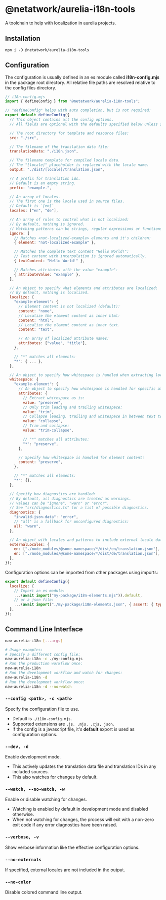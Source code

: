# @netatwork/aurelia-i18n-tools
A toolchain to help with localization in aurelia projects.

## Installation
```shell
npm i -D @netatwork/aurelia-i18n-tools
```

## Configuration
The configuration is usually defined in an es module called **i18n-config.mjs** in the package root directory. All relative file paths are resolved relative to the config files directory.
```js
// i18n-config.mjs
import { defineConfig } from "@netatwork/aurelia-i18n-tools";

// "defineConfig" helps with auto completion, but is not required:
export default defineConfig({
  // This object contains all the config options.
  // All fields are optional with the defaults specified below unless specified otherwise.

  // The root directory for template and resource files:
  src: "./src",

  // The filename of the translation data file:
  translationData: "./i18n.json",

  // The filename template for compiled locale data.
  // The "[locale]" placeholder is replaced with the locale name.
  output: "./dist/[locale]/translation.json",

  // A prefix for translation ids.
  // Default is an empty string.
  prefix: "example.",

  // An array of locales.
  // The first one is the locale used in source files.
  // Default is `[en]`
  locales: ["en", "de"],

  // An array of rules to control what is not localized:
  // By default, nothing is ignored.
  // Matching patterns can be strings, regular expressions or functions.
  ignore: [
    // Matches <not-localized-example> elements and it's children:
    { element: "not-localized-example" },

    // Matches the complete text content "Hello World!":
    // Text content with interpolation is ignored automatically.
    { textContent: "Hello World!" },

    // Matches attributes with the value "example":
    { attributeValue: "example" },
  ],

  // An object to specify what elements and attributes are localized:
  // By default, nothing is localized.
  localize: {
    "example-element": {
      // Element content is not localized (default):
      content: "none",
      // Localize the element content as inner html:
      content: "html",
      // Localize the element content as inner text.
      content: "text",

      // An array of localized attribute names:
      attributes: ["value", "title"],
    },

    // "*" matches all elements:
    "*": { ... },
  },

  // An object to specify how whitespace is handled when extracting localized fragments:
  whitespace: {
    "example-element": {
      // An object to specify how whitespace is handled for specific attributes:
      attributes: {
        // Extract whitespace as is:
        value: "preserve",
        // Only trim leading and trailing whitespace:
        value: "trim",
        // Collapse leading, trailing and whitespace in between text to a single space:
        value: "collapse",
        // Trim and collapse:
        value: "trim-collapse",

        // "*" matches all attributes:
        "*": "preserve",
      },

      // Specify how whitespace is handled for element content:
      content: "preserve",
    },

    // "*" matches all elements:
    "*": {},
  },

  // Specify how diagnostics are handled:
  // By default, all diagnostics are treated as warnings.
  // Values can be "ignore", "warn" or "error".
  // See "src/diagnostics.ts" for a list of possible diagnostics.
  diagnostics: {
    "invalid-json-data": "error",
    // "all" is a fallback for unconfigured diagnostics:
    all: "warn",
  },

  // An object with locales and patterns to include external locale data:
  externalLocales: {
    en: ["./node_modules/@some-namespace/*/dist/en/translation.json"],
    en: ["./node_modules/@some-namespace/*/dist/de/translation.json"],
  },
});
```

Configuration options can be imported from other packages using imports:
```js
export default defineConfig({
  localize: {
    // Import an es module:
    ...(await import("my-package/i18n-elements.mjs")).default,
    // or a json file:
    ...(await import("./my-package/i18n-elements.json", { assert: { type: "json" } })),
  },
});
```

## Command Line Interface
```bash
naw-aurelia-i18n [...args]

# Usage examples:
# Specify a different config file:
naw-aurelia-i18n -c ./my-config.mjs
# Run the production workflow once:
naw-aurelia-i18n
# Run the development workflow and watch for changes:
naw-aurelia-i18n -d
# Run the development workflow once:
naw-aurelia-i18n -d --no-watch
```

### `--config <path>, -c <path>`
Specify the configuration file to use.
+ Default is `./i18n-config.mjs`.
+ Supported extensions are `.js, .mjs, .cjs, json`.
+ If the config is a javascript file, it's **default** export is used as configuration options.

### `--dev, -d`
Enable development mode.
+ This actively updates the translation data file and translation IDs in any included sources.
+ This also watches for changes by default.

### `--watch, --no-watch, -w`
Enable or disable watching for changes.
+ Watching is enabled by default in development mode and disabled otherwise.
+ When not watching for changes, the process will exit with a non-zero exit code if any error diagnostics have been raised.

### `--verbose, -v`
Show verbose information like the effective configuration options.

### `--no-externals`
If specified, external locales are not included in the output.

### `--no-color`
Disable colored command line output.
